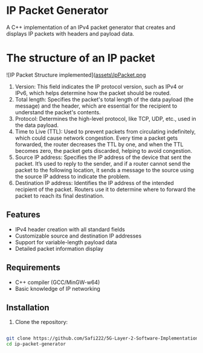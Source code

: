 # IP Packet Generator

A C++ implementation of an IPv4 packet generator that creates and displays IP packets with headers and payload data.

# The structure of an IP packet

![IP Packet Structure implemented]([assets\IpPacket.png](assets\IpPacket.png)

1. Version: This field indicates the IP protocol version, such as IPv4 or IPv6, which helps determine how the packet should be routed.
2. Total length: Specifies the packet's total length of the data payload (the message) and the header, which are essential for the recipient to understand the packet's contents.
3. Protocol: Determines the high-level protocol, like TCP, UDP, etc., used in the data payload.
4. Time to Live (TTL): Used to prevent packets from circulating indefinitely, which could cause network congestion. Every time a packet gets forwarded, the router decreases the TTL by one, and when the TTL becomes zero, the packet gets discarded, helping to avoid congestion.
5. Source IP address: Specifies the IP address of the device that sent the packet. It’s used to reply to the sender, and if a router cannot send the packet to the following location, it sends a message to the source using the source IP address to indicate the problem.
6. Destination IP address: Identifies the IP address of the intended recipient of the packet. Routers use it to determine where to forward the packet to reach its final destination.

## Features

- IPv4 header creation with all standard fields
- Customizable source and destination IP addresses
- Support for variable-length payload data
- Detailed packet information display

## Requirements

- C++ compiler (GCC/MinGW-w64)
- Basic knowledge of IP networking

## Installation

1. Clone the repository:

```bash

git clone https://github.com/Safi222/5G-Layer-2-Software-Implementation.git
cd ip-packet-generator
